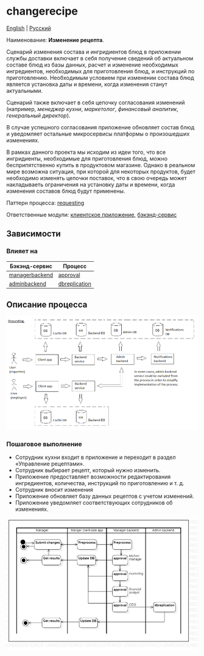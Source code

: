 # changerecipe

[English](changerecipe.md) | [Русский](changerecipe.ru.md)

Наименование: **Изменение рецепта**.

Сценарий изменения состава и ингридиентов блюд в приложении службы доставки включает в себя получение сведений об актуальном составе блюд из базы данных, расчет и изменение необходимых ингредиентов, необходимых для приготовления блюд, и инструкций по приготовлению.
Необходимым условием при изменении состава блюд является установка даты и времени, когда изменения станут актуальными.

Сценарий также включает в себя цепочку согласования изменений (например, *менеджер кухни*, *маркетолог*, *финансовый аналитик*, *генеральный директор*).

В случае успешного согласования приложение обновляет состав блюд и уведомляет остальные микросервисы платформы о произошедших изменениях.

В рамках данного проекта мы исходим из идеи того, что все ингридиенты, необходимые для приготовления блюд, можно бесприпятственно купить в продуктовом магазине. 
Однако в реальном мире возможна ситуация, при которой для некоторых продуктов, будет необходимо изменять цепочки поставок, что в свою очередь может накладываеть ограничения на установку даты и времени, когда изменения составов блюд будут применены. 

Паттерн процесса: [requesting](../../processpatterns/requesting.md)

Ответственные модули: [клиентское приложение](../../frontend/kitchenclient.md), [бэкэнд-сервис](../../backend/kitchenbackend.md)

## Зависимости

### Влияет на

| Бэкэнд-сервис | Процесс |
| --- | ---- |
| [managerbackend](../../backend/managerbackend.ru.md) | [approval](../manager/approval.ru.md) |
| [adminbackend](../../backend/adminbackend.ru.md) | [dbreplication](../admin/dbreplication.ru.md) |

## Описание процесса

![requesting_overall](../../img/processpatterns/requesting_overall.png)

### Пошаговое выполнение

- Сотрудник кухни входит в приложение и переходит в раздел «Управление рецептами».
- Сотрудник выбирает рецепт, который нужно изменить.
- Приложение предоставляет возможности редактирования ингредиентов, количества, инструкций по приготовлению и т. д.
- Сотрудник вносит изменения
- Приложение обновляет базу данных рецептов с учетом изменений.
- Приложение уведомляет соответствующих сотрудников об изменениях.

![kitchen.changemenu](../../img/activitydiagrams/kitchen.changemenu.png)
